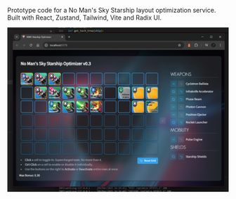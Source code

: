 Prototype code for a No Man's Sky Starship layout optimization service. Built with React, Zustand, Tailwind, Vite and Radix UI.

![Screenshot](https://github.com/jbelew/NMS_LayoutOptimizer/blob/master/screenshot.png?raw=true)
